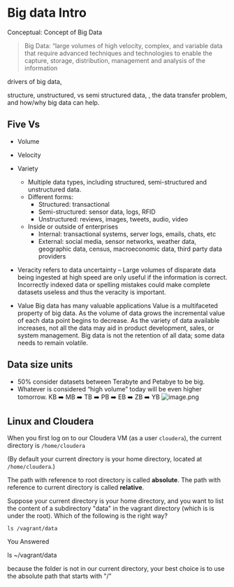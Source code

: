 # Big data Intro

Conceptual: Concept of Big Data
>  Big Data: “large volumes of high velocity, complex, and variable data that require advanced techniques and technologies to enable the capture, storage, distribution, management and analysis of the information


drivers of big data, 

structure, unstructured, vs semi structured data, , the data transfer problem, and how/why big data can help.


## Five Vs
* Volume 

* Velocity 

* Variety
  - Multiple data types, including structured, semi-structured and unstructured data.
  - Different forms: 
    - Structured: transactional
    - Semi-structured: sensor data, logs, RFID 
    - Unstructured: reviews, images, tweets, audio, video
  - Inside or outside of enterprises
    - Internal: transactional systems, server logs, emails, chats, etc
    - External: social media, sensor networks, weather data, geographic data, census, macroeconomic data, third party data providers

* Veracity 
refers to data uncertainty
– Large volumes of disparate data being ingested at high speed are only useful if the information is correct. Incorrectly indexed data or spelling mistakes could make complete datasets useless and thus the veracity is important.

* Value
Big data has many valuable applications
Value is a multifaceted property of big data. As the volume of data grows the incremental value of each data point begins to decrease. As the variety of data available increases, not all the data may aid in product development, sales, or system management. Big data is not the retention of all data; some data needs to remain volatile.


## Data size units
*   50% consider datasets between Terabyte and Petabye to be big.
*   Whatever is considered “high volume” today will be even higher tomorrow.
KB ➡️ MB  ➡️ TB  ➡️ PB  ➡️ EB  ➡️  ZB  ➡️  YB
![image.png](https://i.loli.net/2019/10/21/Rl2OphqCgQm7kSi.png)



## Linux and Cloudera
When you first log on to our Cloudera VM (as a user `cloudera`), the current directory is `/home/cloudera`


(By default your current directory is your home directory, located at `/home/cloudera`.)

The path with reference to root directory is called **absolute**. The path with reference to current directory is called **relative**.

Suppose your current directory is your home directory, and you want to list the content of a subdirectory "data" in the vagrant directory (which is is under the root). Which of the following is the right way?


   `ls /vagrant/data`



You Answered

   ls ~/vagrant/data

because the folder is not in our current directory, your best choice is to use the absolute path that starts with "/"
